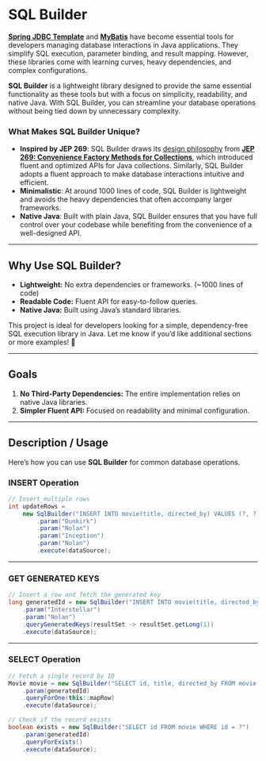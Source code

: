 # SQL Builder

**[Spring JDBC Template](https://spring.io/guides/gs/relational-data-access)** and **[MyBatis](https://mybatis.org/mybatis-3/)** have become essential tools for developers managing database interactions in Java applications. They simplify SQL execution, parameter binding, and result mapping. However, these libraries come with learning curves, heavy dependencies, and complex configurations.

**SQL Builder** is a lightweight library designed to provide the same essential functionality as these tools but with a focus on simplicity, readability, and native Java. With SQL Builder, you can streamline your database operations without being tied down by unnecessary complexity.

### What Makes SQL Builder Unique?

- **Inspired by JEP 269**: SQL Builder draws its [design philosophy](https://techatpark.com/posts/api-design/) from **[JEP 269: Convenience Factory Methods for Collections](https://openjdk.org/jeps/269)**, which introduced fluent and optimized APIs for Java collections. Similarly, SQL Builder adopts a fluent approach to make database interactions intuitive and efficient.
- **Minimalistic**: At around 1000 lines of code, SQL Builder is lightweight and avoids the heavy dependencies that often accompany larger frameworks.
- **Native Java**: Built with plain Java, SQL Builder ensures that you have full control over your codebase while benefiting from the convenience of a well-designed API.
---

## Why Use SQL Builder?
- **Lightweight:** No extra dependencies or frameworks. (~1000 lines of code) 
- **Readable Code:** Fluent API for easy-to-follow queries.
- **Native Java:** Built using Java’s standard libraries.

This project is ideal for developers looking for a simple, dependency-free SQL execution library in Java. Let me know if you’d like additional sections or more examples! 🚀

---

## Goals
1. **No Third-Party Dependencies:** The entire implementation relies on native Java libraries.
2. **Simpler Fluent API:** Focused on readability and minimal configuration.

---
## Description / Usage
Here’s how you can use **SQL Builder** for common database operations.

### **INSERT Operation**
```java
// Insert multiple rows
int updateRows =
    new SqlBuilder("INSERT INTO movie(title, directed_by) VALUES (?, ?), (?, ?)")
        .param("Dunkirk")
        .param("Nolan")
        .param("Inception")
        .param("Nolan")
        .execute(dataSource);

```

---

### **GET GENERATED KEYS**
```java
// Insert a row and fetch the generated key
long generatedId = new SqlBuilder("INSERT INTO movie(title, directed_by) VALUES (?, ?)")
    .param("Interstellar")
    .param("Nolan")
    .queryGeneratedKeys(resultSet -> resultSet.getLong(1))
    .execute(dataSource);

```

---

### **SELECT Operation**
```java
// Fetch a single record by ID
Movie movie = new SqlBuilder("SELECT id, title, directed_by FROM movie WHERE id = ?")
    .param(generatedId)
    .queryForOne(this::mapRow)
    .execute(dataSource);

// Check if the record exists
boolean exists = new SqlBuilder("SELECT id FROM movie WHERE id = ?")
    .param(generatedId)
    .queryForExists()
    .execute(dataSource);
```
